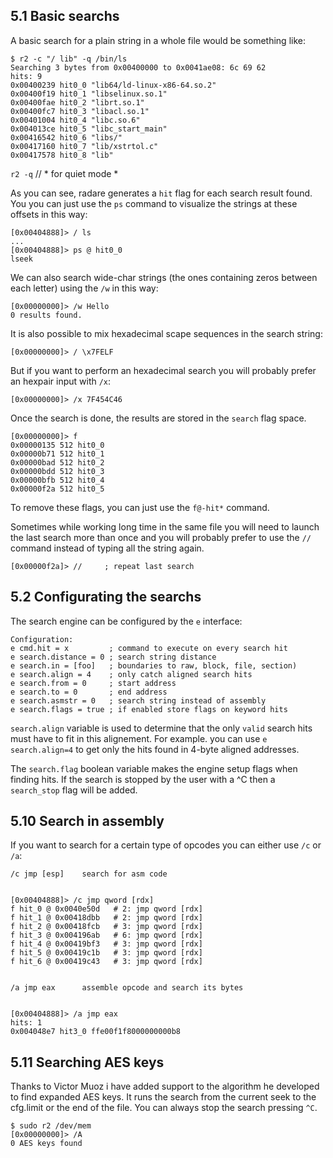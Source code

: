 ## 5.1 Basic searchs

A basic search for a plain string in a whole file would be something like:

    $ r2 -c "/ lib" -q /bin/ls
    Searching 3 bytes from 0x00400000 to 0x0041ae08: 6c 69 62 
    hits: 9
    0x00400239 hit0_0 "lib64/ld-linux-x86-64.so.2"
    0x00400f19 hit0_1 "libselinux.so.1"
    0x00400fae hit0_2 "librt.so.1"
    0x00400fc7 hit0_3 "libacl.so.1"
    0x00401004 hit0_4 "libc.so.6"
    0x004013ce hit0_5 "libc_start_main"
    0x00416542 hit0_6 "libs/"
    0x00417160 hit0_7 "lib/xstrtol.c"
    0x00417578 hit0_8 "lib"

`r2 -q` // * for quiet mode *

As you can see, radare generates a `hit` flag for each search result found. You you can just use the `ps` command to visualize the strings at these offsets in this way:

    [0x00404888]> / ls
    ...
    [0x00404888]> ps @ hit0_0
    lseek
    
We can also search wide-char strings (the ones containing zeros between each letter) using the `/w` in this way:

    [0x00000000]> /w Hello
    0 results found.
    
It is also possible to mix hexadecimal scape sequences in the search string:

    [0x00000000]> / \x7FELF
    
But if you want to perform an hexadecimal search you will probably prefer an hexpair input with `/x`:

    [0x00000000]> /x 7F454C46
    
Once the search is done, the results are stored in the `search` flag space.

    [0x00000000]> f
    0x00000135 512 hit0_0
    0x00000b71 512 hit0_1
    0x00000bad 512 hit0_2
    0x00000bdd 512 hit0_3
    0x00000bfb 512 hit0_4
    0x00000f2a 512 hit0_5
    
To remove these flags, you can just use the `f@-hit*` command.

Sometimes while working long time in the same file you will need to launch the last search more than once and you will probably prefer to use the `//` command instead of typing all the string again.

    [0x00000f2a]> //     ; repeat last search


## 5.2 Configurating the searchs

The search engine can be configured by the `e` interface:

    Configuration:
    e cmd.hit = x         ; command to execute on every search hit
    e search.distance = 0 ; search string distance
    e search.in = [foo]   ; boundaries to raw, block, file, section)
    e search.align = 4    ; only catch aligned search hits
    e search.from = 0     ; start address
    e search.to = 0       ; end address
    e search.asmstr = 0   ; search string instead of assembly
    e search.flags = true ; if enabled store flags on keyword hits

`search.align` variable is used to determine that the only `valid` search hits must have to fit in this alignement. For example. you can use `e search.align=4` to get only the hits found in 4-byte aligned addresses.

The `search.flag` boolean variable makes the engine setup flags when finding hits. If the search is stopped by the user with a ^C then a `search_stop` flag will be added.


## 5.10 Search in assembly

If you want to search for a certain type of opcodes you can either use `/c` or `/a`:

    /c jmp [esp]    search for asm code
    
    
    [0x00404888]> /c jmp qword [rdx]
    f hit_0 @ 0x0040e50d   # 2: jmp qword [rdx]
    f hit_1 @ 0x00418dbb   # 2: jmp qword [rdx]
    f hit_2 @ 0x00418fcb   # 3: jmp qword [rdx]
    f hit_3 @ 0x004196ab   # 6: jmp qword [rdx]
    f hit_4 @ 0x00419bf3   # 3: jmp qword [rdx]
    f hit_5 @ 0x00419c1b   # 3: jmp qword [rdx]
    f hit_6 @ 0x00419c43   # 3: jmp qword [rdx]
    
    
    /a jmp eax      assemble opcode and search its bytes
    
    
    [0x00404888]> /a jmp eax
    hits: 1
    0x004048e7 hit3_0 ffe00f1f8000000000b8



    
## 5.11 Searching AES keys
 
Thanks to Victor Mu<here be dragonz>oz i have added support to the algorithm he developed to find expanded AES keys. It runs the search from the current seek to the cfg.limit or the end of the file. You can always stop the search pressing `^C`.

    $ sudo r2 /dev/mem
    [0x00000000]> /A
    0 AES keys found
